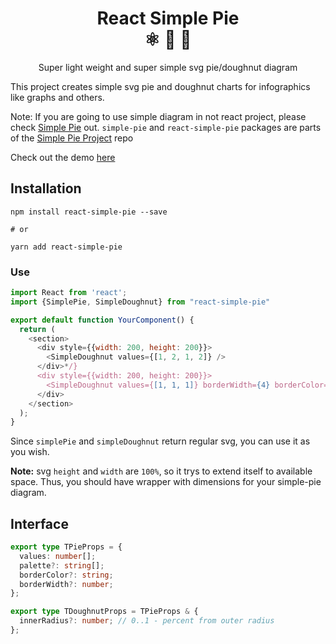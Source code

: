 <div align="center">
  <h1>React Simple Pie<br/>⚛️ 🥧 🍩</h1>
  <p>Super light weight and super simple svg pie/doughnut diagram</p>
</div>

This project creates simple svg pie and doughnut charts for infographics like graphs and others.

Note: If you are going to use simple diagram in not react project, please check [Simple Pie](https://github.com/serjilyashenko/react-simple-pie/tree/master/src/packages/simple-pie) out.
`simple-pie` and `react-simple-pie` packages are parts of the [Simple Pie Project](https://github.com/serjilyashenko/simple-pie-project) repo

Check out the demo [here](https://simple-pie.netlify.app/)

## Installation

```shell
npm install react-simple-pie --save

# or

yarn add react-simple-pie
```

### Use

```js
import React from 'react';
import {SimplePie, SimpleDoughnut} from "react-simple-pie"

export default function YourComponent() {
  return (
    <section>
      <div style={{width: 200, height: 200}}>
        <SimpleDoughnut values={[1, 2, 1, 2]} />
      </div>*/}
      <div style={{width: 200, height: 200}}>
        <SimpleDoughnut values={[1, 1, 1]} borderWidth={4} borderColor="green" />
      </div>
    </section>
  );
}
```

Since `simplePie` and `simpleDoughnut` return regular svg, you can use it as you wish.

**Note:** svg `height` and `width` are `100%`, so it trys to extend itself to available space. Thus, you should have wrapper with dimensions for your simple-pie diagram.

## Interface

```ts
export type TPieProps = {
  values: number[];
  palette?: string[];
  borderColor?: string;
  borderWidth?: number;
};

export type TDoughnutProps = TPieProps & {
  innerRadius?: number; // 0..1 - percent from outer radius
};
```
